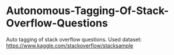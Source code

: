 # Autonomous-Tagging-Of-Stack-Overflow-Questions
Auto tagging of stack overflow questions. Used dataset: https://www.kaggle.com/stackoverflow/stacksample

